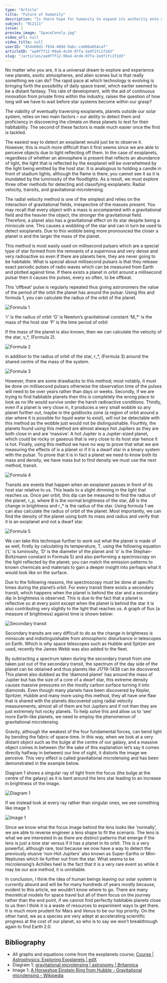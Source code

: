 ```yaml
---
type: "Article"
title: "Future of humanity"
description: "Is there hope for humanity to expand its authority onto other star systems?"
subject: "9C2111"
issue: 1
preview_image: "SpaceConoly.jpg"
video_url: null
video_title: null
userID: "454e60d1-f934-489d-9abc-ca906a054caf"
articleID: "aa9f7f12-99a4-4cd4-97fa-2edf1fc1f2d3"
slug: "/articles/aa9f7f12-99a4-4cd4-97fa-2edf1fc1f2d3"
---
```


No matter who you are, it is a universal dream to explore and experience new planets, exotic atmospheres, and alien scenes but is that really something we can do? The rapid pace at which technology is evolving is bringing forth the possibility of daily space travel, which earlier seemed to be a distant fantasy. This rate of development, with the aid of continuous innovation from private firms within the industry, raises the question of how long will we have to wait before star systems become within our grasp?

The viability of eventually traversing exoplanets, planets outside our solar system, relies on two main factors – our ability to detect them and proficiency in discovering the climate on these planets to test for their habitability. The second of these factors is made much easier once the first is tackled. 

The easiest way to detect an exoplanet would just be to observe it. However, this is much more difficult than it first seems since we are able to perceive objects due to light reflecting off them. In the case of exoplanets, regardless of whether an atmosphere is present that reflects an abundance of light, the light that is reflected by the exoplanet will be overwhelmed by the light being emitted by the host star. It is analogous to holding a candle in front of stadium lights; although the flame is there, you cannot see it as it is inundated by the luminosity of the floodlights. As a result, we must explore three other methods for detecting and classifying exoplanets: Radial velocity, transits, and gravitational microlensing.

The radial velocity method is one of the simplest and relies on the interaction of gravitational fields, irrespective of the masses present. You may recall that every object with a mass is accompanied with a gravitational field and the heavier the object, the stronger the gravitational field. Therefore, a planet also has a gravitational effect on its star despite being a miniscule one. This causes a wobbling of the star and can in turn be used to detect exoplanets. Due to this wobble being more pronounced the closer a planet is and the larger the mass of the planet. 

This method is most easily used on millisecond pulsars which are a special type of star formed from the remnants of a supernova and very dense and very radioactive so even if there are planets here, they are never going to be habitable. What is special about millisecond pulsars is that they release exact periodic pulses of radio waves which can be measured from Earth and plotted against time. If there exists a planet in orbit around a millisecond pulsar then it causes the pulses, every so often, to be offbeat.

This ‘offbeat’ pulse is regularly repeated thus giving astronomers the value of the period of the orbit the planet has around the pulsar. Using this and formula 1, you can calculate the radius of the orbit of the planet.

![Formula 1](./../images/issue1/phystech/Formula1.png)

‘r’ is the radius of orbit
‘G’ is Newton’s gravitational constant 
‘M_*’ is the mass of the host star 
‘P’ is the time period of orbit

If the mass of the planet is also known, then we can calculate the velocity of the star, v_*, (Formula 2).

![Formula 2](./../images/issue1/phystech/Formula2.png)

in addition to the radius of orbit of the star, r_*, (Formula 3) around the shared centre of the mass of the system.

![Formula 3](./../images/issue1/phystech/Formula3.png)

However, there are some drawbacks to this method; most notably, it must be done on millisecond pulsars otherwise the observation time of the pulses will need to be over years rather than days or weeks. Secondly, if we are trying to find habitable planets then this is completely the wrong place to look as no life would survive under the harsh radioactive conditions. Thirdly, even if a planet is very close in, it produces a very small wobble so any planet further out, maybe in the goldilocks zone (a region of orbit around a star where it is possible for liquid water to exist), will not be detectable with this method as the wobble just would not be distinguishable. Fourthly, the planets found using this method are almost always hot Jupiters as they are both close in and are ‘massive’. A hot Jupiter is a Jupiter-sized planet, which could be rocky or gaseous that is very close to its host star hence it is hot. Finally, using this method we have no way to prove that what we are measuring the effects of is a planet or if it is a dwarf star in a binary system with the pulsar. To prove that it is in fact a planet we need to know both its mass and density, we have mass but to find density we must use the next method, transit.

![Formula 4](./../images/issue1/phystech/Formula4.png)

Transits are events that happen when an exoplanet passes in front of its host star relative to us. This leads to a slight dimming in the light that reaches us. Once per orbit, this dip can be measured to find the radius of the planet, r_p, where B is the normal brightness of the star, ∆B is the change in brightness and r_* is the radius of the star. 
Using formula 1  we can also calculate the radius of orbit of the planet. Most importantly, we can find the density of the planet using both its mass and radius and verify that it is an exoplanet and not a dwarf star. 

![Formula 5](./../images/issue1/phystech/Formula5.png)

We can take this technique further to work out what the planet is made of as well, firstly by calculating its temperature, T, using the following equation (‘L’ is luminosity, ‘D’ is the diameter of the planet and ‘σ’ is the Stephan-Boltzmann constant in Formula 5) and also performing a spectroscopy on the light reflected by the planet; you can match the emission patterns to known chemicals and materials to gain a deeper insight into perhaps what it would look like on the surface.

Due to the following reasons, the spectroscopy must be done at specific times during the planet’s orbit.  For every transit there exists a secondary transit, which happens when the planet is behind the star and a secondary dip in brightness is observed. This is due to the fact that a planet is reflective so at every point except when the planet is behind the star it is also contributing very slightly to the light that reaches us. A graph of flux (a measure of brightness) against time is shown below:

![Secondary transit](./../images/issue1/phystech/Secondarytransit.png)

Secondary transits are very difficult to do as the change in brightness is miniscule and indistinguishable from atmospheric disturbance in telescopes on Earth. Which is why space telescopes such as Hubble and Spitzer are used, recently the James Webb was also added to the fleet. 

By subtracting a spectrum taken during the secondary transit from one taken just out of the secondary transit, the spectrum of the day side of the planet can be obtained and thus planets like J1719-1438 can be discovered. This planet also dubbed as the ‘diamond planet’ has around the mass of Jupiter but has the size of a core of a dwarf star, this extreme density causes massive pressures on the mostly carbon surface turning it into diamonds. Even though many planets have been discovered by Kepler, Spritzer, Hubble and many more using this method, they all have one flaw that is shared with the planets discovered using radial velocity measurements; almost all of them are hot Jupiters and if not then they are just extremely hot rocky planets. To help solve this and allow us to ‘see’ more Earth-like planets, we need to employ the phenomenon of gravitational microlensing.

Gravity, although the weakest of the four fundamental forces, can bend light by bending the fabric of space-time. In this way, when we look at a very distant object such as the bulge at the centre of our galaxy, and a massive object comes in between (for the sake of this explanation let’s say it comes directly halfway in between) our line of sight, it distorts the image we perceive. This very effect is called gravitational microlensing and has been demonstrated in the example below. 

Diagram 1 shows a singular ray of light from the focus (the bulge at the centre of the galaxy) as it is bent around the lens star leading to an increase in brightness of the image. 

![Diagram 1](./../images/issue1/phystech/Diagram1.png)

If we instead look at every ray rather than singular ones, we see something like image 1:

![Image 1](./../images/issue1/phystech/Image1.png)

Since we know what the focus image behind the lens looks like ‘normally’, we are able to reverse engineer a lens shape to fit the scenario. The lens is what we are interested in as there are distinct patterns that emerge if the lens is just a lone star versus if it has a planet in its orbit. This is a very powerful, although rare, tool because we now have a way to detect the previously elusive ‘non-Hot Jupiters’ also known as Super-Earths or Mini-Neptunes which lie further out from the star. What seems to be microlensing’s Achilles heel is the fact that it is a very rare event so while it may be our ace method, it is unreliable. 

In conclusion, I think the idea of human beings leaving our solar system is currently absurd and will be for many hundreds of years mostly because, evident to this article, we wouldn’t know where to go. There are many theoretical models for space travel but all of them focus on the journey rather than the end point, if we cannot find perfectly habitable planets close to us then I think it is a waste of resources to experiment ways to get there. It is much more prudent for Mars and Venus to be our top priority. On the other hand, we as a species are very adept at accelerating scientific progress at the cost of our planet, so who is to say we won’t breakthrough again to find Earth 2.0.

## Bibliography
- All graphs and equations come from the exoplanets course; [Course | Astrophysics: Exploring Exoplanets | edX](https://learning.edx.org/course/course-v1:ANUx+ANU-ASTRO2x+2T2020/home)
- Diagram 1; [gravitational microlensing | astronomy | Britannica](https://www.britannica.com/science/gravitational-microlensing)
- Image 1; [A Horseshoe Einstein Ring from Hubble - Gravitational microlensing - Wikipedia](https://en.wikipedia.org/wiki/Gravitational_microlensing#/media/File:A_Horseshoe_Einstein_Ring_from_Hubble.JPG)
